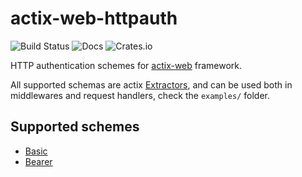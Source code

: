 # actix-web-httpauth

![Build Status](https://travis-ci.org/svartalf/actix-web-httpauth.svg?branch=master)
![Docs](https://docs.rs/actix-web-httpauth/badge.svg)
![Crates.io](https://img.shields.io/crates/v/actix-web-httpauth.svg)

HTTP authentication schemes for [actix-web](https://github.com/actix/actix-web) framework.

All supported schemas are actix [Extractors](https://docs.rs/actix-web/0.6.7/actix_web/trait.FromRequest.html),
and can be used both in middlewares and request handlers, check the `examples/` folder.

## Supported schemes

 * [Basic](https://tools.ietf.org/html/rfc7617)
 * [Bearer](https://tools.ietf.org/html/rfc6750)
